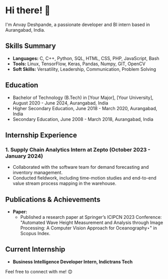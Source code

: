 # Hi there! 👋

I'm Anvay Deshpande, a passionate developer and BI intern based in Aurangabad, India.

## Skills Summary
- **Languages:** C, C++, Python, SQL, HTML, CSS, PHP, JavaScript, Bash
- **Tools:** Linux, TensorFlow, Keras, Pandas, Numpy, GIT, OpenCV
- **Soft Skills:** Versatility, Leadership, Communication, Problem Solving

## Education
- Bachelor of Technology (B.Tech) in [Your Major], [Your University], August 2020 - June 2024, Aurangabad, India
- Higher Secondary Education, June 2018 - March 2020, Aurangabad, India
- Secondary Education, June 2008 - March 2018, Aurangabad, India

## Internship Experience
### 1. Supply Chain Analytics Intern at Zepto (October 2023 - January 2024)
- Collaborated with the software team for demand forecasting and inventory management.
- Conducted fieldwork, including time-motion studies and end-to-end value stream process mapping in the warehouse.

## Publications & Achievements
- **Paper:**
  - Published a research paper at Springer’s ICIPCN 2023 Conference: "Automated Wave Height Measurement and Analysis through Image Processing: A Computer Vision Approach for Oceanography⋆" in Scopus Index.

## Current Internship
- **Business Intelligence Developer Intern, Indictrans Tech**

Feel free to connect with me! 😊
